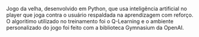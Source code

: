 Jogo da velha, desenvolvido em Python, que usa inteligência artificial no player que joga contra o usuário respaldada na aprendizagem com reforço. O algoritimo utilizado no treinamento foi o Q-Learning e o ambiente personalizado do jogo foi feito com a biblioteca Gymnasium da OpenAI.
